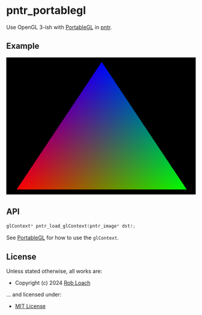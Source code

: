 # pntr_portablegl

Use OpenGL 3-ish with [PortableGL](https://github.com/rswinkle/PortableGL) in [pntr](https://github.com/robloach/pntr).

## Example

[![Example 2 Screenshot](examples/ex2.png)](examples/ex2.c)

## API

``` c
glContext* pntr_load_glContext(pntr_image* dst);
```

See [PortableGL](https://github.com/rswinkle/PortableGL) for how to use the `glContext`.

## License

Unless stated otherwise, all works are:

- Copyright (c) 2024 [Rob Loach](https://robloach.net)

... and licensed under:

- [MIT License](LICENSE)

